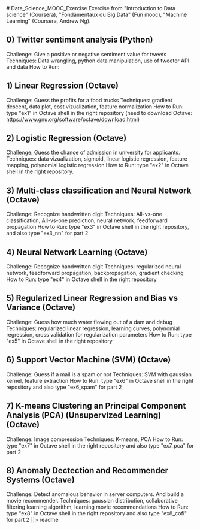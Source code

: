 <snippet>
  <content>
# Data_Science_MOOC_Exercise
Exercise from "Introduction to Data science" (Coursera), "Fondamentaux du Big Data" (Fun mooc), "Machine Learning" (Coursera, Andrew Ng).

## 0) Twitter sentiment analysis (Python)
Challenge: Give a positive or negative sentiment value for tweets
Techniques: Data wrangling, python data manipulation, use of tweeter API and data
How to Run: 
## 1) Linear Regression (Octave)
Challenge: Guess the profits for a food trucks
Techniques: gradient descent, data plot, cost vizualization, feature normalization
How to Run: type "ex1" in Octave shell in the right repository (need to download Octave: https://www.gnu.org/software/octave/download.html)
## 2) Logistic Regression (Octave)
Challenge: Guess the chance of admission in university for applicants.
Techniques: data vizualization, sigmoid, linear logistic regression, feature mapping, polynomial logistic regression
How to Run: type "ex2" in Octave shell in the right repository.
## 3) Multi-class classification and Neural Network (Octave)
Challenge: Recognize handwritten digit
Techniques: All-vs-one classification, All-vs-one prediction, neural network, feedforward propagation
How to Run: type "ex3" in Octave shell in the right repository, and also type "ex3_nn" for part 2 
## 4) Neural Network Learning (Octave)
Challenge: Recognize handwritten digit
Techniques: regularized neural network, feedforward propagation, backpropagation, gradient checking
How to Run: type "ex4" in Octave shell in the right repository
## 5) Regularized Linear Regression and Bias vs Variance (Octave)
Challenge: Guess how much water flowing out of a dam and debug
Techniques: regularized linear regression, learning curves, polynomial regression, cross validation for regularization parameters
How to Run: type "ex5" in Octave shell in the right repository
## 6) Support Vector Machine (SVM) (Octave)
Challenge: Guess if a mail is a spam or not
Techniques: SVM with gaussian kernel, feature extraction
How to Run: type "ex6" in Octave shell in the right repository and also type "ex6_spam" for part 2
## 7) K-means Clustering an Principal Component Analysis (PCA) (Unsupervized Learning) (Octave)
Challenge: Image compression
Techniques: K-means, PCA 
How to Run: type "ex7" in Octave shell in the right repository and also type "ex7_pca" for part 2
## 8) Anomaly Dectection and Recommender Systems (Octave)
Challenge: Detect anomalous behavior in server computers. And build a movie recommender.
Techniques: gaussian distribution, collaborative filtering learning algorithm, learning movie recommendations
How to Run: type "ex8" in Octave shell in the right repository and also type "ex8_cofi" for part 2
]]></content>
  <tabTrigger>readme</tabTrigger>
</snippet>
